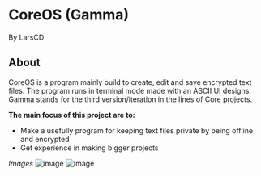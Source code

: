 # CoreOS (Gamma)
By LarsCD
## About
CoreOS is a program mainly build to create, edit and save encrypted text files. 
The program runs in terminal mode made with an ASCII UI designs. 
Gamma stands for the third version/iteration in the lines of Core projects.

**The main focus of this project are to:**
* Make a usefully program for keeping text files private by being offline and encrypted 
* Get experience in making bigger projects

*Images*
![image](https://github.com/user-attachments/assets/85012f2b-d5e2-4ea8-a80d-bedbce6d3ada)
![image](https://github.com/user-attachments/assets/6ad55f78-f443-422c-ab3f-4b8c79586f00)
